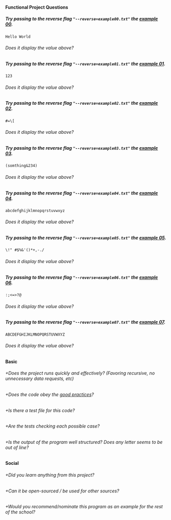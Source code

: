 #### Functional Project Questions

##### Try passing to the reverse flag `"--reverse=example00.txt"` the [example 00](https://public.01-edu.org/subjects/ascii-art/ascii-art-reverse-example).
`Hello World`
###### Does it display the value above?
##### Try passing to the reverse flag `"--reverse=example01.txt"` the [example 01](https://public.01-edu.org/subjects/ascii-art/ascii-art-reverse-example).
`123`
###### Does it display the value above?
##### Try passing to the reverse flag `"--reverse=example02.txt"` the [example 02](https://public.01-edu.org/subjects/ascii-art/ascii-art-reverse-example).
`#=\[`
###### Does it display the value above?
##### Try passing to the reverse flag `"--reverse=example03.txt"` the [example 03](https://public.01-edu.org/subjects/ascii-art/ascii-art-reverse-example).
`(somthing&234)`
###### Does it display the value above?
##### Try passing to the reverse flag `"--reverse=example04.txt"` the [example 04](https://public.01-edu.org/subjects/ascii-art/ascii-art-reverse-example).
`abcdefghijklmnopqrstuvwxyz`
###### Does it display the value above?
##### Try passing to the reverse flag `"--reverse=example05.txt"` the [example 05](https://public.01-edu.org/subjects/ascii-art/ascii-art-reverse-example).
`\!" #$%&'()*+,-./`
###### Does it display the value above?
##### Try passing to the reverse flag `"--reverse=example06.txt"` the [example 06](https://public.01-edu.org/subjects/ascii-art/ascii-art-reverse-example).
`:;<=>?@`
###### Does it display the value above?
##### Try passing to the reverse flag `"--reverse=example07.txt"` the [example 07](https://public.01-edu.org/subjects/ascii-art/ascii-art-reverse-example).
`ABCDEFGHIJKLMNOPQRSTUVWXYZ`
###### Does it display the value above?

#### Basic

###### +Does the project runs quickly and effectively? (Favoring recursive, no unnecessary data requests, etc)
###### +Does the code obey the [good practices](https://public.01-edu.org/subjects/good-practices.en)?

###### +Is there a test file for this code?
###### +Are the tests checking each possible case?
###### +Is the output of the program well structured? Does any letter seems to be out of line?

#### Social

###### +Did you learn anything from this project?
###### +Can it be open-sourced / be used for other sources?
###### +Would you recommend/nominate this program as an example for the rest of the school?
